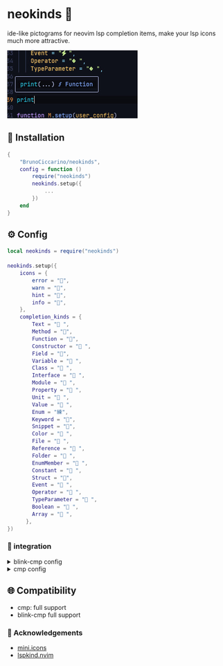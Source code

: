 # neokinds 🥴 

ide-like pictograms for neovim lsp completion items, make your lsp icons much more attractive.
 
![img](./img/neokind.jpg)

## 🍺 Installation

```lua
{
    "BrunoCiccarino/neokinds",
    config = function ()
        require("neokinds")
        neokinds.setup({
            ...
        })
    end
}
```

## ⚙️  Config 

```lua
local neokinds = require("neokinds")

neokinds.setup({
    icons = {
        error = "",
        warn = "",
        hint = "",
        info = "",
    },
    completion_kinds = {
        Text = " ",
        Method = "󰆧",
        Function = "󰊕",
        Constructor = " ",
        Field = "",
        Variable = " ",
        Class = "󰠱 ",
        Interface = " ",
        Module = " ",
        Property = "󰜢 ",
        Unit = " ",
        Value = " ",
        Enum = "練",
        Keyword = "󰌋",
        Snippet = "",
        Color = " ",
        File = " ",
        Reference = " ",
        Folder = " ",
        EnumMember = " ",
        Constant = " ",
        Struct = "",
        Event = " ",
        Operator = " ",
        TypeParameter = " ",
        Boolean = " ",
        Array = " ",
      },        
})

```

### 🎨 integration

<details>
<summary> blink-cmp config</summary>

```lua
local neokinds = require("neokinds")

require('blink-cmp').setup({
    completion = {
        list = { selection = function(ctx) return ctx.mode == "cmdline" and "auto_insert" or "preselect" end },
        menu = {
            border = "rounded",
            winhighlight = "Normal:NormalFloat,FloatBorder:FloatBorder,CursorLine:PmenuSel,Search:None",
            draw = {
                components = {
                    kind_icon = {
                        text = function(ctx)
                            
                            local icon = neokinds.config.completion_kinds[ctx.kind] or ""
                            return icon .. " " .. (ctx.kind or "")
                        end,
                        highlight = function(ctx)
                            
                            return "CmpItemKind" .. (ctx.kind or "Default")
                        end,
                    },
                },
            },
        },
    },
}
```
</details>

<details>
<summary> cmp config</summary>

```lua
 formatting = {
    format = function(entry, vim_item)
      vim_item.menu = ({
        nvim_lsp = "[LSP]",
        luasnip = "[Snippet]",
        buffer = "[Buffer]",
        nvim_lua = "[API]",
        path = "[Path]",
        calc = "[Calc]",
        emoji = "[Emoji]",
      })[entry.source.name] or ""
        vim_item.kind = string.format("%s %s", M.config.completion_kinds[vim_item.kind] or "", vim_item.kind)
    return vim_item
    end,
  },
```
</details>

## 🌐 Compatibility

- cmp: full support 
- blink-cmp full support

### 👏 Acknowledgements

- [mini.icons](https://github.com/echasnovski/mini.icons)
- [lspkind.nvim](https://github.com/onsails/lspkind.nvim)
